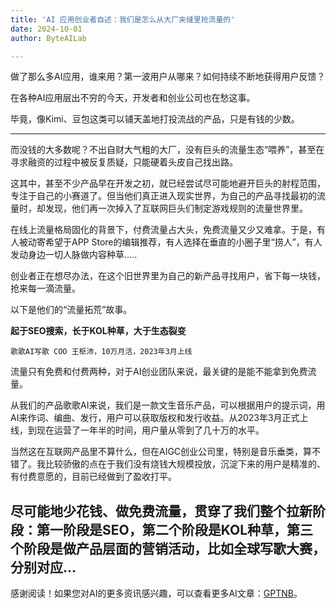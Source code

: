 ```yaml
---
title: 'AI 应用创业者自述：我们是怎么从大厂夹缝里抢流量的'
date: 2024-10-01
author: ByteAILab

---
```


做了那么多AI应用，谁来用？第一波用户从哪来？如何持续不断地获得用户反馈？

在各种AI应用层出不穷的今天，开发者和创业公司也在愁这事。

毕竟，像Kimi、豆包这类可以铺天盖地打投流战的产品，只是有钱的少数。

---
而没钱的大多数呢？不出自财大气粗的大厂，没有巨头的流量生态“喂养”，甚至在寻求融资的过程中被反复质疑，只能硬着头皮自己找出路。

这其中，甚至不少产品早在开发之初，就已经尝试尽可能地避开巨头的射程范围，专注于自己的小赛道了。但当他们真正进入现实世界，为自己的产品寻找最初的流量时，却发现，他们再一次掉入了互联网巨头们制定游戏规则的流量世界里。

在线上流量格局固化的背景下，付费流量占大头，免费流量又少又难拿。于是，有人被动寄希望于APP Store的编辑推荐，有人选择在垂直的小圈子里“捞人”，有人发动身边一切人脉做内容种草.....

创业者正在想尽办法，在这个旧世界里为自己的新产品寻找用户，省下每一块钱，抢来每一滴流量。

以下是他们的“流量拓荒”故事。

**起于SEO搜索，长于KOL种草，大于生态裂变**

`歌歌AI写歌 COO 王枢沛，10万月活，2023年3月上线`

流量只有免费和付费两种，对于AI创业团队来说，最关键的是能不能拿到免费流量。

从我们的产品歌歌AI来说，我们是一款文生音乐产品，可以根据用户的提示词，用AI来作词、编曲、发行，用户可以获取版权和发行收益。从2023年3月正式上线，到现在运营了一年半的时间，用户量从零到了几十万的水平。

当然这在互联网产品里不算什么，但在AIGC创业公司里，特别是音乐垂类，算不错了。我比较骄傲的点在于我们没有烧钱大规模投放，沉淀下来的用户是精准的、有付费意愿的，目前已经做到了盈收打平。

尽可能地少花钱、做免费流量，贯穿了我们整个拉新阶段：第一阶段是SEO，第二个阶段是KOL种草，第三个阶段是做产品层面的营销活动，比如全球写歌大赛，分别对应...
---
感谢阅读！如果您对AI的更多资讯感兴趣，可以查看更多AI文章：[GPTNB](https://gptnb.com)。